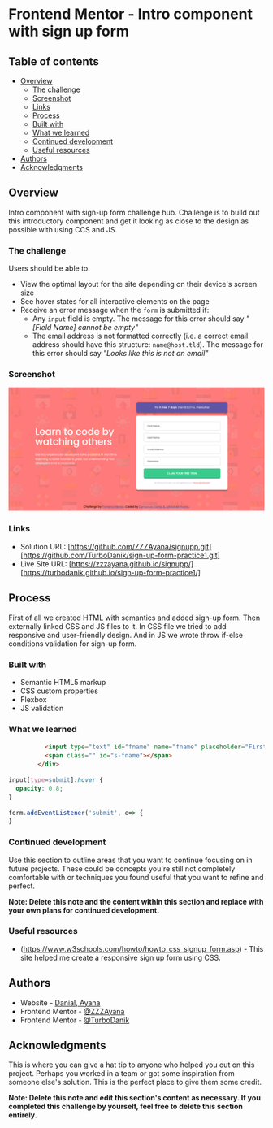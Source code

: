 # Frontend Mentor - Intro component with sign up form 

## Table of contents

- [Overview](#overview)
  - [The challenge](#the-challenge)
  - [Screenshot](#screenshot)
  - [Links](#links)
  - [Process](#process)
  - [Built with](#built-with)
  - [What we learned](#what-we-learned)
  - [Continued development](#continued-development)
  - [Useful resources](#useful-resources)
- [Authors](#authors)
- [Acknowledgments](#acknowledgments)


## Overview
Intro component with sign-up form challenge hub. 
Сhallenge is to build out this introductory component and get it looking as close to the design as possible with using CCS and JS.

### The challenge

Users should be able to:

- View the optimal layout for the site depending on their device's screen size
- See hover states for all interactive elements on the page
- Receive an error message when the `form` is submitted if:
  - Any `input` field is empty. The message for this error should say *"[Field Name] cannot be empty"*
  - The email address is not formatted correctly (i.e. a correct email address should have this structure: `name@host.tld`). The message for this error should say *"Looks like this is not an email"*

### Screenshot

![](Screenshot-of-page.png)



### Links

- Solution URL: [https://github.com/ZZZAyana/signupp.git] [https://github.com/TurboDanik/sign-up-form-practice1.git]
- Live Site URL: [https://zzzayana.github.io/signupp/] [https://turbodanik.github.io/sign-up-form-practice1/]

## Process

First of all we created HTML with semantics and added sign-up form. Then externally linked CSS and JS files to it. In CSS file we tried to add responsive and user-friendly design. And in JS we wrote throw if-else conditions validation for sign-up form.

### Built with

- Semantic HTML5 markup
- CSS custom properties
- Flexbox
- JS validation


### What we learned


```html
          <input type="text" id="fname" name="fname" placeholder="First Name" class="">
          <span class="" id="s-fname"></span>
        </div>
```
```css
input[type=submit]:hover {
  opacity: 0.8;
}
```
```js
form.addEventListener('submit', e=> {
}
```

### Continued development

Use this section to outline areas that you want to continue focusing on in future projects. These could be concepts you're still not completely comfortable with or techniques you found useful that you want to refine and perfect.

**Note: Delete this note and the content within this section and replace with your own plans for continued development.**

### Useful resources

- (https://www.w3schools.com/howto/howto_css_signup_form.asp) - This site helped me create a responsive sign up form using CSS.


## Authors

- Website - [Danial, Ayana](https://www.your-site.com)
- Frontend Mentor - [@ZZZAyana](https://www.frontendmentor.io/profile/ZZZAyana)
- Frontend Mentor - [@TurboDanik](https://www.frontendmentor.io/profile/TurboDanik)


## Acknowledgments

This is where you can give a hat tip to anyone who helped you out on this project. Perhaps you worked in a team or got some inspiration from someone else's solution. This is the perfect place to give them some credit.

**Note: Delete this note and edit this section's content as necessary. If you completed this challenge by yourself, feel free to delete this section entirely.**
